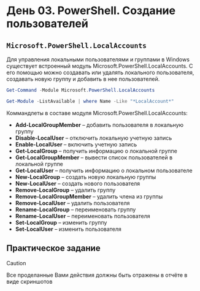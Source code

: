 # День 03. PowerShell. Создание пользователей

## `Microsoft.PowerShell.LocalAccounts`
Для управления локальными пользователями и группами в Windows существует встроенный  модуль Microsoft.PowerShell.LocalAccounts. С его помощью можно создавать или удалять локального пользователя, создавать новую группу и добавить в нее пользователей. 

```powershell
Get-Command -Module Microsoft.PowerShell.LocalAccounts

Get-Module -ListAvailable | where Name -Like "*LocalAccount*"
```

Коммандлеты в составе модуля Microsoft.PowerShell.LocalAccounts:
+ **Add-LocalGroupMember** – добавить пользователя в локальную группу
+ **Disable-LocalUser** – отключить локальную учетную запись
+ **Enable-LocalUser** – включить учетную запись
+ **Get-LocalGroup** – получить информацию о локальной группе
+ **Get-LocalGroupMember** – вывести список пользователей в локальной группе
+ **Get-LocalUser** – получить информацию о локальном пользователе
+ **New-LocalGroup** – создать новую локальную группы
+ **New-LocalUser** – создать нового пользователя
+ **Remove-LocalGroup** – удалить группу
+ **Remove-LocalGroupMember** – удалить члена из группы
+ **Remove-LocalUser** – удалить пользователя
+ **Rename-LocalGroup** – переименовать группу
+ **Rename-LocalUser** – переименовать пользователя
+ **Set-LocalGroup** – изменить группу
+ **Set-LocalUser** – изменить пользователя


## Практическое задание
>[!CAUTION]
> Все проделанные Вами действия должны быть отражены в отчёте в виде скриншотов
